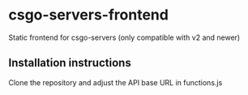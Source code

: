 # csgo-servers-frontend
Static frontend for csgo-servers (only compatible with v2 and newer)
## Installation instructions
Clone the repository and adjust the API base URL in functions.js